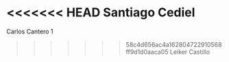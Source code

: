 <<<<<<< HEAD
Santiago Cediel
=======
Carlos Cantero 1 
>>>>>>> 58c4d656ac4a162804722910568ff9d1d0aaca05
Leiker Castillo
